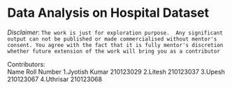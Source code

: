 # Data Analysis on Hospital Dataset
*Disclaimer*: `The work is just for exploration purpose.  Any significant output can not be published or made commercialised without mentor's consent. You agree with the fact that it is fully mentor's discretion whether future extension of the work will bring you as a contributor`

Contributors:  
Name             Roll Number
1.Jyotish Kumar  210123029
2.Litesh         210123037
3.Upesh          210123067
4.Uthrisar       210123068
